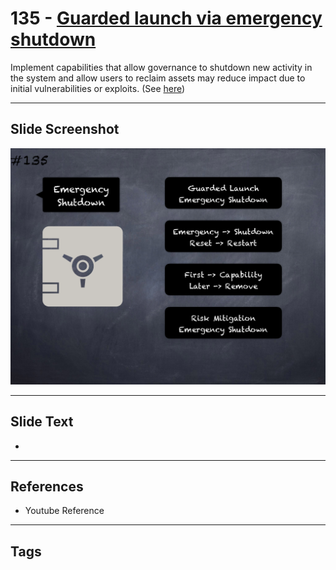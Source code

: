 # 135 - [Guarded launch via emergency shutdown](Guarded%20launch%20via%20emergency%20shutdown.md)
Implement capabilities that allow governance to shutdown new activity in the system and allow users to reclaim assets may reduce impact due to initial vulnerabilities or exploits. (See [here](https://medium.com/electric-capital/derisking-defi-guarded-launches-2600ce730e0a#:~:text=Guarded%20Launches:%20Protecting%20Users%20with%20Limits&text=A%20new%20contract%20is%20deployed,product%20in%20a%20limited%20scope.))
___
## Slide Screenshot
![0135.png](../../images/5.Pitfalls%20and%20Best%20Practices%20201/135.png)
___
## Slide Text
- 
___
## References
- Youtube Reference
___
## Tags